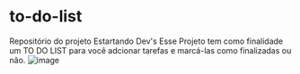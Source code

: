 # to-do-list
Repositório do projeto Estartando Dev's 
Esse Projeto tem como finalidade um TO DO LIST para você adcionar tarefas e marcá-las como finalizadas ou não.
![image](https://user-images.githubusercontent.com/78911918/182035410-b057ad1e-fbc0-4a25-bf4b-804f4ccf3bd2.png)
